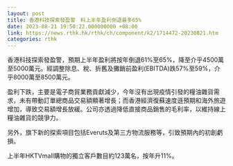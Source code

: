 ```yaml
---
layout: post
title: 香港科技探索發盈警　料上半年盈利倒退最多65%
date: 2023-08-21 19:50:22.000000000 +08:00
link: https://news.rthk.hk/rthk/ch/component/k2/1714472-20230821.htm
categories: rthk
---
```


香港科技探索發盈警，預期上半年盈利將按年倒退61%至65%，降至介乎4500萬至5000萬元。經調整除息、稅、折舊及攤銷前盈利(EBITDA)跌57%至59%，介乎8000萬至8500萬元。

盈利下跌，主要是電子商貿業務貢獻減少，今年沒有出現疫情引發的糧油雜貨需求，未有帶動訂單總商品交易額顯著增長；而香港經濟復蘇速度遜預期和海外旅遊增加，導致交易額增長放緩。公司亦透過降低直接商品銷售的毛利率，以維持線上糧油雜貨的競爭力。

另外，旗下新的探索項目包括Everuts及第三方物流服務等，引致預期內的初創虧損。

上半年HKTVmall購物的獨立客戶數目約123萬名，按年升11%。
